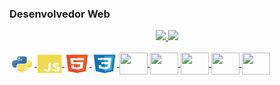 ### Desenvolvedor Web  

<div align="center">
  <a href="https://github.com/juarezzz">
  <img height="180em" src="https://github-readme-stats.vercel.app/api?username=juarezzz&show_icons=true&theme=dark&include_all_commits=true&count_private=true"/>
  <img height="180em" src="https://github-readme-stats.vercel.app/api/top-langs/?username=juarezzz&layout=compact&langs_count=7&theme=dark"/>
</div>   

<div style="display: inline_block"><br>    
  <img align="center"  height="30" width="40" src="https://raw.githubusercontent.com/devicons/devicon/master/icons/python/python-original.svg">
  <img align="center"  height="30" width="40" src="https://raw.githubusercontent.com/devicons/devicon/master/icons/javascript/javascript-plain.svg">
  <img align="center"  height="30" width="40" src="https://raw.githubusercontent.com/devicons/devicon/master/icons/html5/html5-original.svg">
  <img align="center"  height="30" width="40" src="https://raw.githubusercontent.com/devicons/devicon/master/icons/css3/css3-original.svg">
  <img align="center" height="35" width="45" src="https://cdn.jsdelivr.net/gh/devicons/devicon/icons/nodejs/nodejs-original.svg">
  <img align="center" height="35" width="45" src="https://cdn.jsdelivr.net/gh/devicons/devicon/icons/mongodb/mongodb-original.svg">
  <img align="center" height="35" width="45" src="https://cdn.jsdelivr.net/gh/devicons/devicon/icons/mysql/mysql-original.svg">
  <img align="center" height="35" width="45" src="https://cdn.jsdelivr.net/gh/devicons/devicon/icons/postgresql/postgresql-original.svg">
  <img align="center" height="35" width="45" src="https://cdn.jsdelivr.net/gh/devicons/devicon/icons/express/express-original.svg">   
</div>
